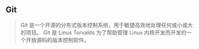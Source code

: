 ## Git

> Git 是一个开源的分布式版本控制系统，用于敏捷高效地处理任何或小或大的项目。 Git 是 Linus Torvalds 为了帮助管理 Linux 内核开发而开发的一个开放源码的版本控制软件。